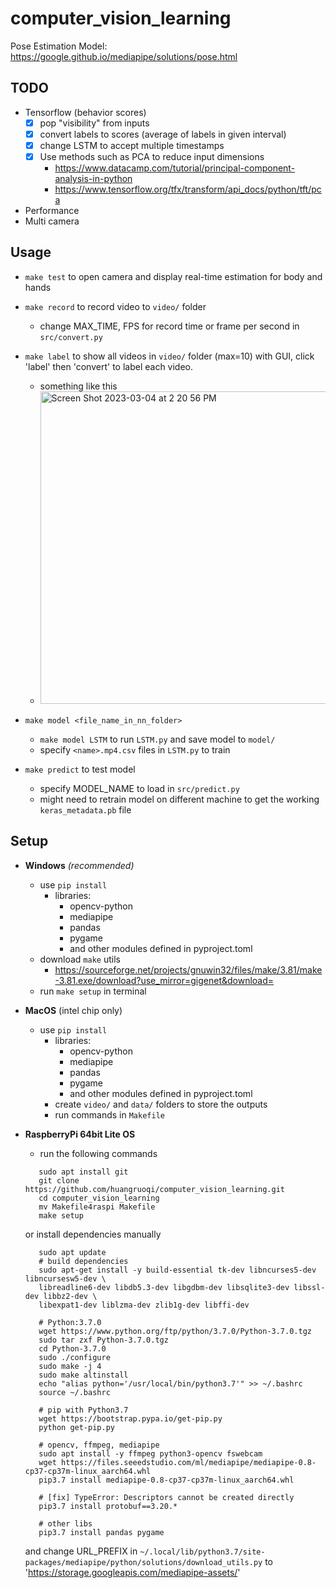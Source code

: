 # computer_vision_learning
Pose Estimation Model: https://google.github.io/mediapipe/solutions/pose.html
## TODO
- Tensorflow (behavior scores)
  - [x] pop "visibility" from inputs
  - [x] convert labels to scores (average of labels in given interval)
  - [x] change LSTM to accept multiple timestamps
  - [x] Use methods such as PCA to reduce input dimensions
    - https://www.datacamp.com/tutorial/principal-component-analysis-in-python
    - https://www.tensorflow.org/tfx/transform/api_docs/python/tft/pca
  
- Performance
  <!-- - [ ] test coral TPU on RaspberryPi with mediapipe pose model -->
- Multi camera

## Usage
* `make test` to open camera and display real-time estimation for body and hands
* `make record` to record video to `video/` folder 
  * change MAX_TIME, FPS for record time or frame per second in `src/convert.py`
* `make label` to show all videos in `video/` folder (max=10) with GUI, click 'label' then 'convert' to label each video.
  * something like this
  * <img width="500" alt="Screen Shot 2023-03-04 at 2 20 56 PM" src="https://user-images.githubusercontent.com/44049919/222931197-10e69854-2bf4-4a1f-be65-d483c9677016.png">

* `make model <file_name_in_nn_folder>`
  * `make model LSTM` to run `LSTM.py` and save model to `model/` 
  * specify `<name>.mp4.csv` files in `LSTM.py` to train
* `make predict` to test model
  * specify MODEL_NAME to load in `src/predict.py`
  * might need to retrain model on different machine to get the working `keras_metadata.pb` file

## Setup
* **Windows** *(recommended)*
  <!-- * Enable long path for windows in powershell
    * https://learn.microsoft.com/en-us/windows/win32/fileio/maximum-file-path-limitation?tabs=powershell
    ```
    New-ItemProperty -Path "HKLM:\SYSTEM\CurrentControlSet\Control\FileSystem" `
    -Name "LongPathsEnabled" -Value 1 -PropertyType DWORD -Force
    ```
  * run in powershell to install `poetry`
    ```
    (Invoke-WebRequest -Uri https://install.python-poetry.org -UseBasicParsing).Content | python
    ``` -->
  * use `pip install`
      * libraries:
          * opencv-python
          * mediapipe
          * pandas
          * pygame
          * and other modules defined in pyproject.toml
  * download `make` utils 
    * https://sourceforge.net/projects/gnuwin32/files/make/3.81/make-3.81.exe/download?use_mirror=gigenet&download=
  * run `make setup` in terminal

* **MacOS** (intel chip only)
   * use `pip install`
       * libraries:
           * opencv-python
           * mediapipe
           * pandas
           * pygame
           * and other modules defined in pyproject.toml
       * create `video/` and `data/` folders to store the outputs
       * run commands in `Makefile`

* **RaspberryPi 64bit Lite OS** 
   * run the following commands
   ```
      sudo apt install git
      git clone https://github.com/huangruoqi/computer_vision_learning.git
      cd computer_vision_learning
      mv Makefile4raspi Makefile
      make setup
   ```
   or install dependencies manually
   ```
      sudo apt update
      # build dependencies
      sudo apt-get install -y build-essential tk-dev libncurses5-dev libncursesw5-dev \
      libreadline6-dev libdb5.3-dev libgdbm-dev libsqlite3-dev libssl-dev libbz2-dev \
      libexpat1-dev liblzma-dev zlib1g-dev libffi-dev

      # Python:3.7.0
      wget https://www.python.org/ftp/python/3.7.0/Python-3.7.0.tgz
      sudo tar zxf Python-3.7.0.tgz
      cd Python-3.7.0
      sudo ./configure
      sudo make -j 4
      sudo make altinstall
      echo "alias python='/usr/local/bin/python3.7'" >> ~/.bashrc
      source ~/.bashrc

      # pip with Python3.7
      wget https://bootstrap.pypa.io/get-pip.py
      python get-pip.py

      # opencv, ffmpeg, mediapipe
      sudo apt install -y ffmpeg python3-opencv fswebcam
      wget https://files.seeedstudio.com/ml/mediapipe/mediapipe-0.8-cp37-cp37m-linux_aarch64.whl
      pip3.7 install mediapipe-0.8-cp37-cp37m-linux_aarch64.whl

      # [fix] TypeError: Descriptors cannot be created directly
      pip3.7 install protobuf==3.20.*

      # other libs
      pip3.7 install pandas pygame
   ``` 
   and change URL_PREFIX in `~/.local/lib/python3.7/site-packages/mediapipe/python/solutions/download_utils.py` to 'https://storage.googleapis.com/mediapipe-assets/'
